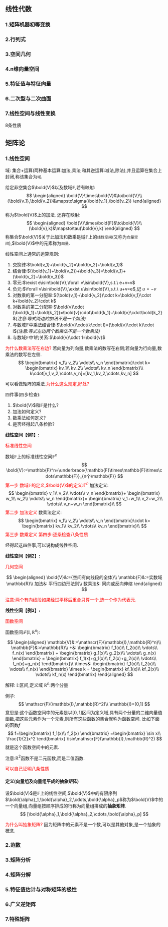 ## 线性代数

### 1.矩阵机器初等变换
### 2.行列式
### 3.空间几何
### 4.n维向量空间
### 5.特征值与特征向量
### 6.二次型与二次曲面
### 7.线性空间与线性变换
8条性质

## 矩阵论

### 1.线性空间

域:
集合+运算(两种基本运算:加法,乘法 和其逆运算:减法,除法),并且运算在集合上封闭,称该集合为`域`.

给定非空集合$\bold{V}$以及数域$\mathbb{F}$,若有映射:
$$
    \begin{aligned}
        \bold{V}\times\bold{V}&\to\bold{V}\\
        (\bold{v_1},\bold{v_2})&\mapsto\sigma(\bold{v_1},\bold{v_2})
    \end{aligned}
$$
称为$\bold{V}$上的加法.
还存在映射:
$$
    \begin{aligned}
        \bold{V}\times\bold{F}&\to\bold{V}\\
        (\bold{v},k)&\mapsto\tau(\bold{v},k)
    \end{aligned}
$$
称集合$\bold{V}$关于此加法和数乘是域$\mathbb{F}$上的`线性空间`(又称为`向量空间`),$\bold{V}$中的元素称为`向量`.

线性空间上通常的运算规则:
1. 交换律:$\bold{v_1}+\bold{v_2}=\bold{v_2}+\bold{v_1}$
2. 结合律:$(\bold{v_1}+\bold{v_2})+\bold{v_3}=\bold{v_1}+(\bold{v_2}+\bold{v_3})$
3. 零元:$\exist e\isin\bold{V},\forall v\isin\bold{V},s.t.\ e+v=v$
4. 负元:$\forall v\isin\bold{V},\exist u\isin\bold{V},s.t.\ u+v=e$,记 $u=-v$
5. 对数乘的第一分配率:$(\bold{v_1}+\bold{v_2})\cdot k=\bold{v_1}\cdot k+\bold{v_2}\cdot k$
6. 对数乘的第二分配率:$\bold{v}\cdot (\bold{k_1}+\bold{k_2})=\bold{v}\cdot\bold{k_1}+\bold{v}\cdot\bold{k_2}$*(注意:等式两边的加法不是一个加法)*
7. 与数域$\mathbb{F}$中乘法结合律:$\bold{v}\cdot(k\cdot l)=(\bold{v}\cdot k)\cdot l$*(注意:等式左边两个数乘法不是一个数乘法)*
8. 与数域$\mathbb{F}$中1的关系:$\bold{v}\cdot 1=\bold{v}$

<font color=red>为什么数乘法写在右边?</font>
若向量为列向量,数乘法的数写在右侧;若向量为行向量,数乘法的数写在左侧.
$$
     \begin{bmatrix}
        v_1\\
        v_2\\
        \vdots\\
        v_n
    \end{bmatrix}\cdot k=
    \begin{bmatrix}
        kv_1\\
        kv_2\\
        \vdots\\
        kv_n
    \end{bmatrix}\\
    k\cdot[v_1,v_2,\cdots,v_n]=[kv_1,kv_2,\cdots,kv_n]
$$

可以看做矩阵的乘法.<font color=red>为什么这么规定,好处?</font>

四件事(四步检查):
1. $\bold{V}$和$\mathbb{F}$是什么?
2. 加法如何定义?
3. 数乘法如何定义?
4. 是否经得起八条检验?

**线性空间【例1】:**

<font color=red>标准线性空间</font>

数域$\mathbb{F}$上的标准线性空间$\mathbb{F}^n$
$$
    \bold{V}:=\mathbb{F}^n=\underbrace{\mathbb{F}\times\mathbb{F}\times\cdots\mathbb{F}}_{n个\mathbb{F}}
$$
<font color=red>第一步 数域$\mathbb{F}$的定义,$\bold{V}$的定义:$\mathbb{F}^n$</font>
加法定义:
$$
  \begin{bmatrix}
        v_1\\
        v_2\\
        \vdots\\
        v_n
    \end{bmatrix}+
    \begin{bmatrix}
        w_1\\
        w_2\\
        \vdots\\
        w_n
    \end{bmatrix}=
    \begin{bmatrix}
        v_1+w_1\\
        v_2+w_2\\
        \vdots\\
        v_n+w_n
    \end{bmatrix}\\
$$
<font color=red>第二步 加法定义</font>
数乘法定义:
$$
  \begin{bmatrix}
        v_1\\
        v_2\\
        \vdots\\
        v_n
    \end{bmatrix}\cdot k=
    \begin{bmatrix}
        kv_1\\
        kv_2\\
        \vdots\\
        kv_n
    \end{bmatrix}\\
$$
<font color=red>第三步 数乘定义</font>
<font color=red>第四步:逐条检查八条性质</font>

经得起这四件事,可以说构成线性空间.

**线性空间【例2】:**

<font color=red>几何空间</font>

$$
    \begin{aligned}
        \bold{V}&:={空间有向线段的全体}\\
        \mathbb{F}&:=实数域\mathbb{R}\\
        加法&: 平行四边形法则\\
        数乘法&: 同向或反向伸缩
    \end{aligned}
$$

<font color=red>注意:两个有向线段如果经过平移后重合只算一个,选一个作为代表元.</font>

**线性空间【例3】:**

<font color=red>函数空间</font>

函数空间$\mathscr{F}(\mathbb{I},\mathbb{R}^n)$:

$$
    \begin{aligned}
        \mathbb{V}&:=\mathscr{F}(\mathbb{I},\mathbb{R}^n)\\
        \mathbb{F}&:=\mathbb{R}\\
        +&:
        \begin{bmatrix}
            f_1(x)\\
            f_2(x)\\
            \vdots\\
            f_n(x)
        \end{bmatrix}
        +
        \begin{bmatrix}
            g_1(x)\\
            g_2(x)\\
            \vdots\\
            g_n(x)
        \end{bmatrix}
         =
        \begin{bmatrix}
            f_1(x)+g_1(x)\\
            f_2(x)+g_2(x)\\
            \vdots\\
            f_n(x)+g_n(x)
        \end{bmatrix}\\
        \times&:
        \begin{bmatrix}
            f_1(x)\\
            f_2(x)\\
            \vdots\\
            f_n(x)
        \end{bmatrix}
        \times k
         =
        \begin{bmatrix}
            kf_1(x)\\
            kf_2(x)\\
            \vdots\\
            kf_n(x)
        \end{bmatrix}
    \end{aligned}
$$

解释:
$\mathbb{I}$:区间,定义域
$\mathbb{R}^n$:两个分量

例子:
$$
    \mathscr{F}(\mathbb{I},\mathbb{R}^2)\\
    \mathbb{I}=[0,1]
$$
意思是:这个函数空间中的元素是以$[0,1]$区间为定义域,具有两个分量的二维向量值函数,把这些元素作为一个元素,则所有这些函数的集合就称为函数空间.
比如下面的函数$f$
$$
    f=\begin{bmatrix}
        f_1(x)\\
        f_2(x)
    \end{bmatrix}
    =\begin{bmatrix}
        \sin x\\
        \frac{1}{2}x^2
    \end{bmatrix}
    \isin\mathscr{F}(\mathbb{I},\mathbb{R}^2)
$$
就是这个函数空间中的元素.

注意:$\mathbb{R}^2$函数不是二元函数,而是二值函数.

<font color=red>可以自己证明八条性质</font>

#### 定义(向量组及向量组平成的抽象矩阵)
设$\bold{V}$是$\mathbb{F}$上的线性空间,$\bold{V}$中的有限序列$\bold{\alpha}_1,\bold{\alpha}_2,\cdots,\bold{\alpha}_p$称为$\bold{V}$中的一个向量组,向量组按顺序排成的行称为向量组拼成的**抽象矩阵**.
$$
    [\bold{\alpha}_1,\bold{\alpha}_2,\cdots,\bold{\alpha}_p]
$$

<font color=red>为什么叫抽象矩阵?</font>
因为矩阵中的元素不是一个数,可以是其他对象,是一个抽象的概念.

### 2.范数

### 3.矩阵分析

### 4.矩阵分解

### 5.特征值估计与对称矩阵的极性

### 6.广义逆矩阵

### 7.特殊矩阵